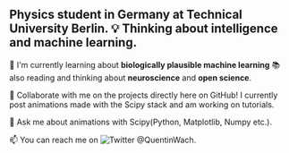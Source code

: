 ## Physics student in Germany at Technical University Berlin. :bulb: Thinking about intelligence and machine learning.

🔭 I'm currently learning about **biologically plausible machine learning** :books: also reading and thinking about **neuroscience** and **open science**.

👯 Collaborate with me on the projects directly here on GitHub!
I currently post animations made with the Scipy stack and am working on tutorials.

💬 Ask me about animations with Scipy(Python, Matplotlib, Numpy etc.).

📫 You can reach me on ![Twitter @QuentinWach](https://twitter.com/QuentinWach).
